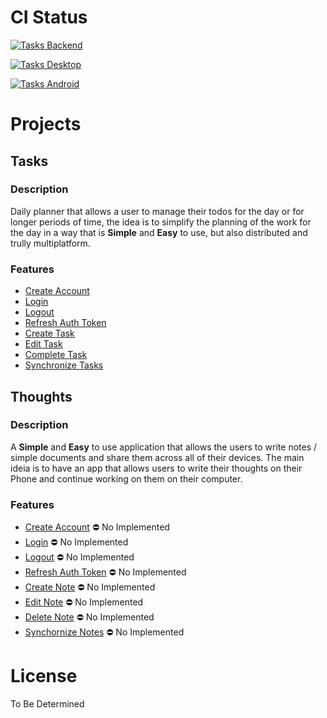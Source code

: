 # CI Status

[![Tasks Backend](https://github.com/rodrigorar/lotic/actions/workflows/tasks-backend.yml/badge.svg?branch=main)](https://github.com/rodrigorar/lotic/actions/workflows/tasks-backend.yml)

[![Tasks Desktop](https://github.com/rodrigorar/lotic/actions/workflows/tasks-desktop.yml/badge.svg)](https://github.com/rodrigorar/lotic/actions/workflows/tasks-desktop.yml)

[![Tasks Android]()]()

# Projects

## Tasks

### Description

Daily planner that allows a user to manage their todos for the day or for longer
periods of time, the idea is to simplify the planning of the work for the day
in a way that is **Simple** and **Easy** to use, but also distributed and trully
multiplatform. 

### Features

- [Create Account](https://github.com/rodrigorar/lotic/blob/main/wiki/features/create_account.md)
- [Login](https://github.com/rodrigorar/lotic/blob/main/wiki/features/login.md)
- [Logout](https://github.com/rodrigorar/lotic/blob/main/wiki/features/logout.md)
- [Refresh Auth Token](https://github.com/rodrigorar/lotic/blob/main/wiki/features/refresh_auth_session.md)
- [Create Task](https://github.com/rodrigorar/lotic/blob/main/wiki/features/create_task.md)
- [Edit Task](https://github.com/rodrigorar/lotic/blob/main/wiki/features/update_task.md)
- [Complete Task](https://github.com/rodrigorar/lotic/blob/main/wiki/features/complete_task.md)
- [Synchronize Tasks](https://github.com/rodrigorar/lotic/blob/main/wiki/features/synchronize_tasks.md)

## Thoughts

### Description

A **Simple** and **Easy** to use application that allows the users to write notes
/ simple documents and share them across all of their devices. The main ideia is 
to have an app that allows users to write their thoughts on their Phone and continue
working on them on their computer. 

### Features

- [Create Account]() ⛔ No Implemented
- [Login]() ⛔ No Implemented
- [Logout]() ⛔ No Implemented
- [Refresh Auth Token]() ⛔ No Implemented
- [Create Note]() ⛔ No Implemented
- [Edit Note]() ⛔ No Implemented
- [Delete Note]() ⛔ No Implemented
- [Synchornize Notes]() ⛔ No Implemented

# License

To Be Determined

